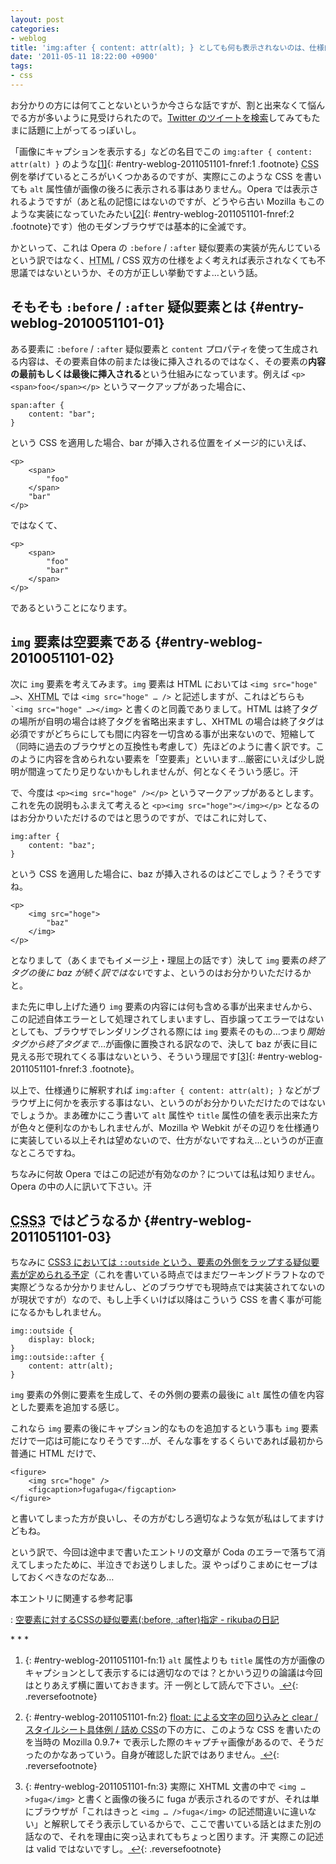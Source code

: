 ```yaml
---
layout: post
categories:
- weblog
title: 'img:after { content: attr(alt); } としても何も表示されないのは、仕様的に正しい挙動です'
date: '2011-05-11 18:22:00 +0900'
tags:
- css
---
```

お分かりの方には何てことないというか今さらな話ですが、割と出来なくて悩んでる方が多いように見受けられたので。[Twitter のツイートを検索][1]してみてもたまに話題に上がってるっぽいし。

「画像にキャプションを表示する」などの名目でこの `img:after { content: attr(alt) }` のような[\[1\]](/weblog/2011051101/#entry-weblog-2011051101-fn:1){: #entry-weblog-2011051101-fnref:1 .footnote} <abbr title="Cascading Style Sheets">CSS</abbr> 例を挙げているところがいくつかあるのですが、実際にこのような <abbr>CSS</abbr> を書いても `alt` 属性値が画像の後ろに表示される事はありません。Opera では表示されるようですが（あと私の記憶にはないのですが、どうやら古い Mozilla もこのような実装になっていたみたい[\[2\]](/weblog/2011051101/#entry-weblog-2011051101-fn:2){: #entry-weblog-2011051101-fnref:2 .footnote}です）他のモダンブラウザでは基本的に全滅です。

かといって、これは Opera の `:before` / `:after` 疑似要素の実装が先んじているという訳ではなく、<abbr title="HyperText Markup Language">HTML</abbr> / <abbr>CSS</abbr> 双方の仕様をよく考えれば表示されなくても不思議ではないというか、その方が正しい挙動ですよ…という話。

<!-- more -->

## そもそも `:before` / `:after` 疑似要素とは   {#entry-weblog-2010051101-01}

ある要素に `:before` / `:after` 疑似要素と `content` プロパティを使って生成される内容は、その要素自体の前または後に挿入されるのではなく、その要素の**内容の最前もしくは最後に挿入される**という仕組みになっています。例えば `<p><span>foo</span></p>` というマークアップがあった場合に、

    span:after {
        content: "bar";
    }

という <abbr>CSS</abbr> を適用した場合、bar が挿入される位置をイメージ的にいえば、

    <p>
        <span>
            "foo"
        </span>
        "bar"
    </p>

ではなくて、

    <p>
        <span>
            "foo"
            "bar"
        </span>
    </p>

であるということになります。

## `img` 要素は空要素である   {#entry-weblog-2010051101-02}

次に `img` 要素を考えてみます。`img` 要素は <abbr>HTML</abbr> においては `<img src="hoge" …>`、<abbr title="eXtensive HyperText Markup Language">XHTML</abbr> では `<img src="hoge" … />` と記述しますが、これはどちらも `` `<img src="hoge" …></img> `` と書くのと同義でありまして。<abbr>HTML</abbr> は終了タグの場所が自明の場合は終了タグを省略出来ますし、<abbr>XHTML</abbr> の場合は終了タグは必須ですがどちらにしても間に内容を一切含める事が出来ないので、短縮して（同時に過去のブラウザとの互換性も考慮して）先ほどのように書く訳です。このように内容を含められない要素を「空要素」といいます…厳密にいえば少し説明が間違ってたり足りないかもしれませんが、何となくそういう感じ。汗

で、今度は `<p><img src="hoge" /></p>` というマークアップがあるとします。これを先の説明もふまえて考えると `<p><img src="hoge"></img></p>` となるのはお分かりいただけるのではと思うのですが、ではこれに対して、

    img:after {
        content: "baz";
    }

という <abbr>CSS</abbr> を適用した場合に、baz が挿入されるのはどこでしょう？そうですね。

    <p>
        <img src="hoge">
            "baz"
        </img>
    </p>

となりまして（あくまでもイメージ上・理屈上の話です）決して `img` 要素の*終了タグの後に baz が続く訳ではない*ですよ、というのはお分かりいただけるかと。

また先に申し上げた通り `img` 要素の内容には何も含める事が出来ませんから、この記述自体エラーとして処理されてしまいますし、百歩譲ってエラーではないとしても、ブラウザでレンダリングされる際には `img` 要素そのもの…つまり*開始タグから終了タグまで*…が画像に置換される訳なので、決して baz が表に目に見える形で現れてくる事はないという、そういう理屈です[\[3\]](/weblog/2011051101/#entry-weblog-2011051101-fn:3){: #entry-weblog-2011051101-fnref:3 .footnote}。

以上で、仕様通りに解釈すれば `img:after { content: attr(alt); }` などがブラウザ上に何かを表示する事はない、というのがお分かりいただけたのではないでしょうか。まあ確かにこう書いて `alt` 属性や `title` 属性の値を表示出来た方が色々と便利なのかもしれませんが、Mozilla や Webkit がその辺りを仕様通りに実装している以上それは望めないので、仕方がないですねえ…というのが正直なところですね。

ちなみに何故 Opera ではこの記述が有効なのか？については私は知りません。Opera の中の人に訊いて下さい。汗

## <abbr title="Cascading Style Sheets, level 3">CSS3</abbr> ではどうなるか   {#entry-weblog-2011051101-03}

ちなみに [<abbr>CSS3</abbr> においては `::outside` という、要素の外側をラップする疑似要素が定められる予定][2]（これを書いている時点ではまだワーキングドラフトなので実際どうなるか分かりませんし、どのブラウザでも現時点では実装されてないのが現状ですが）なので、もし上手くいけば以降はこういう <abbr>CSS</abbr> を書く事が可能になるかもしれません。

    img::outside {
        display: block;
    }
    img::outside::after {
        content: attr(alt);
    }

`img` 要素の外側に要素を生成して、その外側の要素の最後に `alt` 属性の値を内容とした要素を追加する感じ。

これなら `img` 要素の後にキャプション的なものを追加するという事も `img` 要素だけで一応は可能になりそうです…が、そんな事をするくらいであれば最初から普通に <abbr>HTML</abbr> だけで、

    <figure>
        <img src="hoge" />
        <figcaption>fugafuga</figcaption>
    </figure>

と書いてしまった方が良いし、その方がむしろ適切なような気が私はしてますけどもね。

という訳で、今回は途中まで書いたエントリの文章が Coda のエラーで落ちて消えてしまったために、半泣きでお送りしました。涙 やっぱりこまめにセーブはしておくべきなのだなあ…

本エントリに関連する参考記事

: [空要素に対するCSSの疑似要素(:before, :after)指定 - rikubaの日記][3]

<div class="footnotes" markdown="1">
* * *

1.  {: #entry-weblog-2011051101-fn:1} `alt` 属性よりも `title` 属性の方が画像のキャプションとして表示するには適切なのでは？とかいう辺りの論議は今回はとりあえず横に置いておきます。汗 一例として読んで下さい。[ ↩](/weblog/2011051101/#entry-weblog-2011051101-fnref:1){: .reversefootnote}

2.  {: #entry-weblog-2011051101-fn:2} [float: による文字の回り込みと clear / スタイルシート具体例 / 詰め CSS][4]の下の方に、このような <abbr>CSS</abbr> を書いたのを当時の Mozilla 0.9.7+ で表示した際のキャプチャ画像があるので、そうだったのかなあっていう。自身が確認した訳ではありません。[ ↩](/weblog/2011051101/#entry-weblog-2011051101-fnref:2){: .reversefootnote}

3.  {: #entry-weblog-2011051101-fn:3} 実際に <abbr>XHTML</abbr> 文書の中で `<img …>fuga</img>` と書くと画像の後ろに fuga が表示されるのですが、それは単にブラウザが「これはきっと `<img … />fuga</img>` の記述間違いに違いない」と解釈してそう表示しているからで、ここで書いている話とはまた別の話なので、それを理由に突っ込まれてもちょっと困ります。汗 実際この記述は valid ではないですし。[ ↩](/weblog/2011051101/#entry-weblog-2011051101-fnref:3){: .reversefootnote}

</div>



[1]: http://www.google.co.jp/search?q=img:after+site:twitter.com "img:after site:twitter.com - Google 検索"
[2]: http://www.w3.org/TR/css3-content/#wrapping "CSS3 Generated and Replaced Content Module"
[3]: http://d.hatena.ne.jp/rikuba/20101218/1292614954
[4]: http://onohiroki.cycling.jp/comp-css-ex1-caption-box.html
